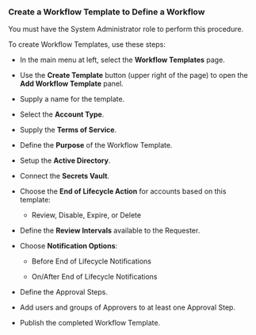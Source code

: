 ﻿[title]: # (Create a Workflow Template to Define a Workflow)
[tags]: # (Account Lifecycle Manager,ALM,)
[priority]: # (5350)

### Create a Workflow Template to Define a Workflow

You must have the System Administrator role to perform this procedure.

To create Workflow Templates, use these steps:

* In the main menu at left, select the **Workflow Templates** page.

* Use the **Create Template** button (upper right of the page) to open the **Add Workflow Template** panel.

* Supply a name for the template.

* Select the **Account Type**.

* Supply the **Terms of Service**.

* Define the **Purpose** of the Workflow Template.

* Setup the **Active Directory**.

* Connect the **Secrets Vault**.

* Choose the **End of Lifecycle Action** for accounts based on this template:

   * Review, Disable, Expire, or Delete

* Define the **Review Intervals** available to the Requester.

* Choose **Notification Options**:

   * Before End of Lifecycle Notifications

   * On/After End of Lifecycle Notifications

* Define the Approval Steps.

* Add users and groups of Approvers to at least one Approval Step.

* Publish the completed Workflow Template.

